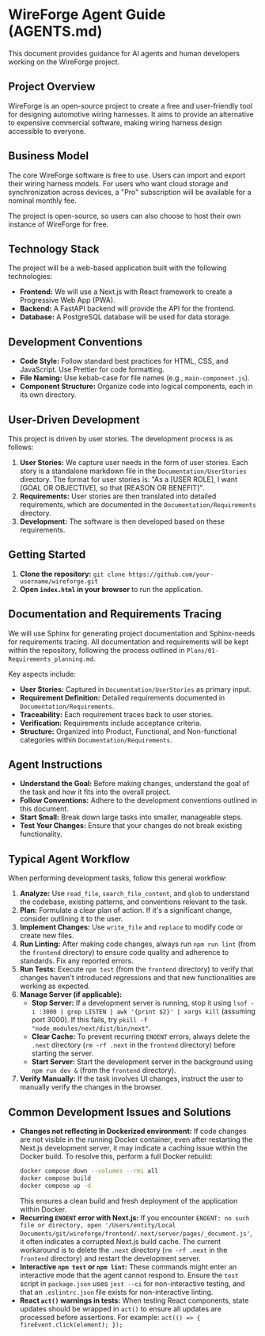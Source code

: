 # WireForge Agent Guide (AGENTS.md)

This document provides guidance for AI agents and human developers working on the WireForge project.

## Project Overview

WireForge is an open-source project to create a free and user-friendly tool for designing automotive wiring harnesses. It aims to provide an alternative to expensive commercial software, making wiring harness design accessible to everyone.

## Business Model

The core WireForge software is free to use. Users can import and export their wiring harness models. For users who want cloud storage and synchronization across devices, a "Pro" subscription will be available for a nominal monthly fee.

The project is open-source, so users can also choose to host their own instance of WireForge for free.

## Technology Stack

The project will be a web-based application built with the following technologies:

*   **Frontend:** We will use a Next.js with React framework to create a Progressive Web App (PWA).
*   **Backend:** A FastAPI backend will provide the API for the frontend.
*   **Database:** A PostgreSQL database will be used for data storage.

## Development Conventions

*   **Code Style:** Follow standard best practices for HTML, CSS, and JavaScript. Use Prettier for code formatting.
*   **File Naming:** Use kebab-case for file names (e.g., `main-component.js`).
*   **Component Structure:** Organize code into logical components, each in its own directory.

## User-Driven Development

This project is driven by user stories. The development process is as follows:

1.  **User Stories:** We capture user needs in the form of user stories. Each story is a standalone markdown file in the `Documentation/UserStories` directory. The format for user stories is: "As a [USER ROLE], I want [GOAL OR OBJECTIVE], so that [REASON OR BENEFIT]".
2.  **Requirements:** User stories are then translated into detailed requirements, which are documented in the `Documentation/Requirements` directory.
3.  **Development:** The software is then developed based on these requirements.

## Getting Started

1.  **Clone the repository:** `git clone https://github.com/your-username/wireforge.git`
2.  **Open `index.html` in your browser** to run the application.

## Documentation and Requirements Tracing

We will use Sphinx for generating project documentation and Sphinx-needs for requirements tracing. All documentation and requirements will be kept within the repository, following the process outlined in `Plans/01-Requirements_planning.md`.

Key aspects include:
*   **User Stories:** Captured in `Documentation/UserStories` as primary input.
*   **Requirement Definition:** Detailed requirements documented in `Documentation/Requirements`.
*   **Traceability:** Each requirement traces back to user stories.
*   **Verification:** Requirements include acceptance criteria.
*   **Structure:** Organized into Product, Functional, and Non-functional categories within `Documentation/Requirements`.

## Agent Instructions

*   **Understand the Goal:** Before making changes, understand the goal of the task and how it fits into the overall project.
*   **Follow Conventions:** Adhere to the development conventions outlined in this document.
*   **Start Small:** Break down large tasks into smaller, manageable steps.
*   **Test Your Changes:** Ensure that your changes do not break existing functionality.

## Typical Agent Workflow

When performing development tasks, follow this general workflow:

1.  **Analyze:** Use `read_file`, `search_file_content`, and `glob` to understand the codebase, existing patterns, and conventions relevant to the task.
2.  **Plan:** Formulate a clear plan of action. If it's a significant change, consider outlining it to the user.
3.  **Implement Changes:** Use `write_file` and `replace` to modify code or create new files.
4.  **Run Linting:** After making code changes, always run `npm run lint` (from the `frontend` directory) to ensure code quality and adherence to standards. Fix any reported errors.
5.  **Run Tests:** Execute `npm test` (from the `frontend` directory) to verify that changes haven't introduced regressions and that new functionalities are working as expected.
6.  **Manage Server (if applicable):**
    *   **Stop Server:** If a development server is running, stop it using `lsof -i :3000 | grep LISTEN | awk '{print $2}' | xargs kill` (assuming port 3000). If this fails, try `pkill -f "node_modules/next/dist/bin/next"`.
    *   **Clear Cache:** To prevent recurring `ENOENT` errors, always delete the `.next` directory (`rm -rf .next` in the `frontend` directory) before starting the server.
    *   **Start Server:** Start the development server in the background using `npm run dev &` (from the `frontend` directory).
7.  **Verify Manually:** If the task involves UI changes, instruct the user to manually verify the changes in the browser.

## Common Development Issues and Solutions

*   **Changes not reflecting in Dockerized environment:** If code changes are not visible in the running Docker container, even after restarting the Next.js development server, it may indicate a caching issue within the Docker build. To resolve this, perform a full Docker rebuild:
    ```bash
    docker compose down --volumes --rmi all
    docker compose build
    docker compose up -d
    ```
    This ensures a clean build and fresh deployment of the application within Docker.
*   **Recurring `ENOENT` error with Next.js:** If you encounter `ENOENT: no such file or directory, open '/Users/entity/Local Documents/git/wireforge/frontend/.next/server/pages/_document.js'`, it often indicates a corrupted Next.js build cache. The current workaround is to delete the `.next` directory (`rm -rf .next` in the `frontend` directory) and restart the development server.
*   **Interactive `npm test` or `npm lint`:** These commands might enter an interactive mode that the agent cannot respond to. Ensure the `test` script in `package.json` uses `jest --ci` for non-interactive testing, and that an `.eslintrc.json` file exists for non-interactive linting.
*   **React `act()` warnings in tests:** When testing React components, state updates should be wrapped in `act()` to ensure all updates are processed before assertions. For example: `act(() => { fireEvent.click(element); });`
